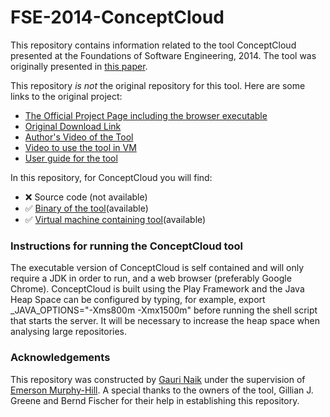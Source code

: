 # FSE-2014-ConceptCloud

This repository contains information related to the tool ConceptCloud presented at the Foundations of Software Engineering, 2014. The tool was originally presented in [this paper](http://dl.acm.org/citation.cfm?id=2661676).

This repository _is not_ the original repository for this tool. Here are some links to the original project:
* [The Official Project Page including the browser executable](http://www.conceptcloud.org)
* [Original Download Link](http://www.conceptcloud.org/download)
* [Author's Video of the Tool](https://www.youtube.com/watch?v=hLhW5nI_PSo)
* [Video to use the tool in VM](https://www.youtube.com/watch?v=velVusv2VhU)
* [User guide for the tool](http://www.conceptcloud.org/user_guide)

In this repository, for ConceptCloud you will find:
* :x: Source code (not available)
* :white_check_mark: [Binary of the tool](https://github.com/SoftwareEngineeringToolDemos/FSE-2014-ConceptCloud/tree/master/conceptcloud)(available)  
* :white_check_mark: [Virtual machine containing tool](https://drive.google.com/open?id=0B3GbPov8x279aW5Yd2daYS1TT28)(available)

### Instructions for running the ConceptCloud tool

The executable version of ConceptCloud is self contained and will only require a JDK in order to run, and a web browser (preferably Google Chrome). ConceptCloud is built using the Play Framework and the Java Heap Space can be configured by typing, for example, export _JAVA_OPTIONS="-Xms800m -Xmx1500m"  before running the shell script that starts the server. It will be necessary to increase the heap space when analysing large repositories. 

### Acknowledgements

This repository was constructed by [Gauri Naik](https://github.com/gauri145) under the supervision of [Emerson Murphy-Hill](https://github.com/CaptainEmerson). A special thanks to the owners of the tool, Gillian J. Greene and Bernd Fischer for their help in establishing this repository. 

